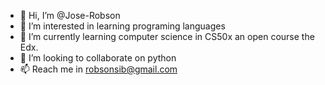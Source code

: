 - 👋 Hi, I’m @Jose-Robson
- 👀 I’m interested in learning programing languages
- 🌱 I’m currently learning computer science in CS50x an open course the Edx.
- 💞️ I’m looking to collaborate on python
- 📫 Reach me in robsonsib@gmail.com

<!---
Jose-Robson/Jose-Robson is a ✨ special ✨ repository because its `README.md` (this file) appears on your GitHub profile.
You can click the Preview link to take a look at your changes.
--->
